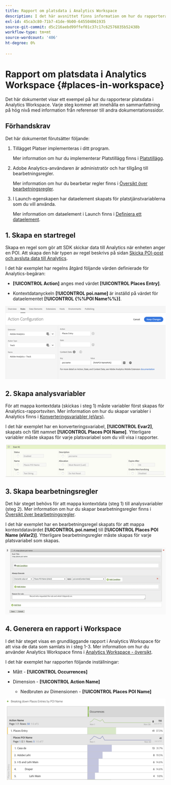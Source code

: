 ```yaml
---
title: Rapport om platsdata i Analytics Workspace
description: I det här avsnittet finns information om hur du rapporterar platsdata i Analytics Workspace.
exl-id: 45ca3c80-71b7-41de-9b00-645504061935
source-git-commit: d5c216aebd99ffef01c37c17c62576835b52438b
workflow-type: tm+mt
source-wordcount: '406'
ht-degree: 0%

---
```


# Rapport om platsdata i Analytics Workspace {#places-in-workspace}

Det här dokumentet visar ett exempel på hur du rapporterar platsdata i Analytics Workspace. Varje steg kommer att innehålla en sammanfattning på hög nivå med information från referenser till andra dokumentationssidor.

## Förhandskrav

Det här dokumentet förutsätter följande:

1. Tillägget Platser implementeras i ditt program.

   Mer information om hur du implementerar Platstillägg finns i [Platstillägg](/help/places-ext-aep-sdks/places-extension/places-extension.md).

1. Adobe Analytics-användaren är administratör och har tillgång till bearbetningsregler.

   Mer information om hur du bearbetar regler finns i [Översikt över bearbetningsregler](https://experienceleague.adobe.com/docs/analytics/admin/admin-tools/manage-report-suites/edit-report-suite/report-suite-general/c-processing-rules/processing-rules.html?lang=sv-SE).

1. I Launch-egenskapen har dataelement skapats för platstjänstvariablerna som du vill använda.

   Mer information om dataelement i Launch finns i [Definiera ett dataelement](/help/use-places-launch-workflow/define-data-elements.md).


## 1. Skapa en startregel

Skapa en regel som gör att SDK skickar data till Analytics när enheten anger en POI. Att skapa den här typen av regel beskrivs på sidan [Skicka POI-post och avsluta data till Analytics](/help/use-places-with-other-solutions/places-adobe-analytics/use-places-adobe-analytics.md).

I det här exemplet har regelns åtgärd följande värden definierade för Analytics-begäran:

* **[!UICONTROL Action]** anges med värdet **[!UICONTROL Places Entry]**.

* Kontextdatanyckeln **[!UICONTROL poi.name]** är inställd på värdet för dataelementet **[!UICONTROL {%%POI Name%%}]**.

![&quot;ange en åtgärd&quot;](/help/assets/pt-setAction.png)

## 2. Skapa analysvariabler

För att mappa kontextdata (skickas i steg 1) måste variabler först skapas för Analytics-rapportsviten. Mer information om hur du skapar variabler i Analytics finns i [Konverteringsvariabler (eVars)](https://experienceleague.adobe.com/docs/analytics/implementation/vars/page-vars/evar.html?lang=sv-SE).

I det här exemplet har en konverteringsvariabel, **[!UICONTROL Evar2]**, skapats och fått namnet **[!UICONTROL Places POI Name]**. Ytterligare variabler måste skapas för varje platsvariabel som du vill visa i rapporter.

![&quot;skapa en analysvariabel&quot;](/help/assets/aa-evar.png)

## 3. Skapa bearbetningsregler

Det här steget behövs för att mappa kontextdata (steg 1) till analysvariabler (steg 2). Mer information om hur du skapar bearbetningsregler finns i [Översikt över bearbetningsregler](https://experienceleague.adobe.com/docs/analytics/admin/admin-tools/manage-report-suites/edit-report-suite/report-suite-general/c-processing-rules/processing-rules.html?lang=sv-SE).

I det här exemplet har en bearbetningsregel skapats för att mappa kontextdatavärdet **[!UICONTROL poi.name]** till **[!UICONTROL Places POI Name (eVar2)]**. Ytterligare bearbetningsregler måste skapas för varje platsvariabel som skapas.

![&quot;skapa en bearbetningsregel&quot;](/help/assets/aa-processing-rule.png)

## 4. Generera en rapport i Workspace

I det här steget visas en grundläggande rapport i Analytics Workspace för att visa de data som samlats in i steg 1-3. Mer information om hur du använder Analytics Workspace finns i [Analytics Workspace - översikt](https://experienceleague.adobe.com/docs/analytics/analyze/analysis-workspace/home.html?lang=sv-SE).

I det här exemplet har rapporten följande inställningar:

* Mått - **[!UICONTROL Occurrences]**

* Dimension - **[!UICONTROL Action Name]**

   * Nedbruten av Dimensionen - **[!UICONTROL Places POI Name]**

![&quot;skapa en rapport på arbetsytan&quot;](/help/assets/aa-workspace.png)
